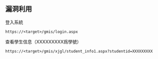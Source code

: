 <languages /> <translate>

漏洞利用
--------

</translate>

<translate> 登入系統 </translate>

    https://<target>/gmis/login.aspx

<translate> 查看學生信息（XXXXXXXXX爲學號） </translate>

    https://<target>/gmis/xjgl/student_info1.aspx?studentid=XXXXXXXXX
